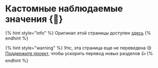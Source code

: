 # Кастомные наблюдаемые значения {🚀}

{% hint style="info" %}
Оригинал этой страницы доступен [здесь](https://mobx.js.org/custom-observables.html)
{% endhint %}

{% hint style="warning" %}
Упс, эта страница еще не переведена :cry: [Поддержите проект](../podderzhat-proekt.md), чтобы ускорить перевод новых разделов :thumbsup:
{% endhint %}

